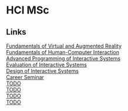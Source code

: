 # HCI MSc
## Links
<a href="">Fundamentals of Virtual and Augmented Reality</a></br>
<a href="">Fundamentals of Human-Computer Interaction</a></br>
<a href="https://perso.telecom-paristech.fr/eagan/class/advUI/">Advanced Programming of Interactive Systems</a></br>
<a href="">Evaluation of Interactive Systems</a></br>
<a href="">Design of Interactive Systems</a></br>
<a href="https://www.lri.fr/~anab/teaching/CareerSeminar2017/">Career Seminar</a></br>
<a href="">TODO</a></br>
<a href="">TODO</a></br>
<a href="">TODO</a></br>
<a href="">TODO</a></br>
